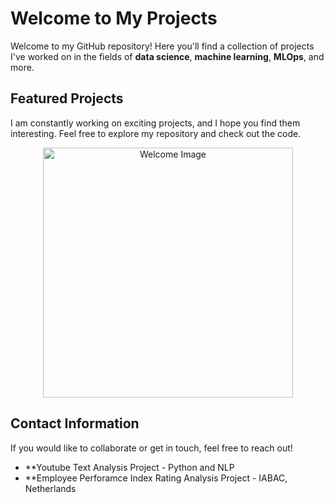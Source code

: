 # Welcome to My Projects

Welcome to my GitHub repository! Here you'll find a collection of projects I've worked on in the fields of **data science**, **machine learning**, **MLOps**, and more.

## Featured Projects

I am constantly working on exciting projects, and I hope you find them interesting. Feel free to explore my repository and check out the code.


<p align="center">
  <img src="https://cdn.dribbble.com/userupload/19883639/file/original-91529faea4dd975dd6351a3f147d67c0.gif" alt="Welcome Image" width="400"/>
</p>

## Contact Information

If you would like to collaborate or get in touch, feel free to reach out!

- **Youtube Text Analysis Project - Python and NLP
- **Employee Perforamce Index Rating Analysis Project - IABAC, Netherlands
